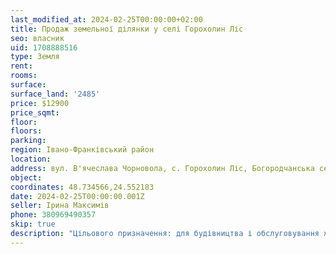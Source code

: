 ```yaml
---
last_modified_at: 2024-02-25T00:00:00+02:00
title: Продаж земельної ділянки у селі Горохолин Ліс
seo: власник
uid: 1708888516
type: Земля
rent:
rooms:
surface:
surface_land: '2485'
price: $12900
price_sqmt:
floor:
floors:
parking:
region: Івано-Франківський район
location:
address: вул. В'ячеслава Чорновола, с. Горохолин Ліс, Богородчанська селищна територіальна громада
object:
coordinates: 48.734566,24.552183
date: 2024-02-25T00:00:00.001Z
seller: Ірина Максимів
phone: 380969490357
skip: true
description: "Цільового призначення: для будівництва і обслуговування житлового будинку, господарських будівель і споруд (присадибна ділянка), кадастровий номер: 2620481202:02:001:0272"
---
```

